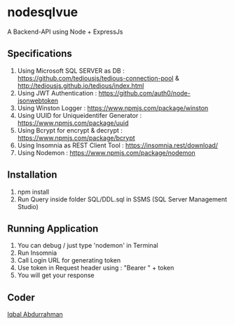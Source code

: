# nodesqlvue

A Backend-API using Node + ExpressJs 

## Specifications 
1. Using Microsoft SQL SERVER as DB : https://github.com/tediousjs/tedious-connection-pool & http://tediousjs.github.io/tedious/index.html
2. Using JWT Authentication : https://github.com/auth0/node-jsonwebtoken
3. Using Winston Logger : https://www.npmjs.com/package/winston
4. Using UUID for Uniqueidentifer Generator : https://www.npmjs.com/package/uuid
5. Using Bcrypt for encrypt & decrypt : https://www.npmjs.com/package/bcrypt
6. Using Insomnia as REST Client Tool : https://insomnia.rest/download/
7. Using Nodemon : https://www.npmjs.com/package/nodemon

## Installation

1. npm install
2. Run Query inside folder SQL/DDL.sql in SSMS (SQL Server Management Studio)

## Running Application
1. You can debug / just type 'nodemon' in Terminal
2. Run Insomnia
4. Call Login URL for generating token
5. Use token in Request header using : "Bearer " + token
6. You will get your response

## Coder
[Iqbal Abdurrahman](https://www.instagram.com/iqbvl/)
